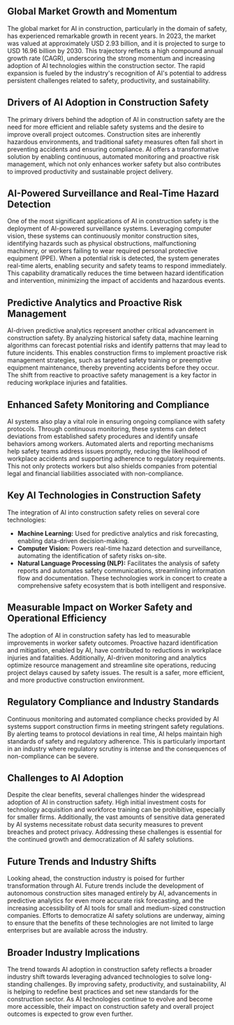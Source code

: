## Global Market Growth and Momentum
The global market for AI in construction, particularly in the domain of safety, has experienced remarkable growth in recent years. In 2023, the market was valued at approximately USD 2.93 billion, and it is projected to surge to USD 16.96 billion by 2030. This trajectory reflects a high compound annual growth rate (CAGR), underscoring the strong momentum and increasing adoption of AI technologies within the construction sector. The rapid expansion is fueled by the industry's recognition of AI's potential to address persistent challenges related to safety, productivity, and sustainability.

## Drivers of AI Adoption in Construction Safety
The primary drivers behind the adoption of AI in construction safety are the need for more efficient and reliable safety systems and the desire to improve overall project outcomes. Construction sites are inherently hazardous environments, and traditional safety measures often fall short in preventing accidents and ensuring compliance. AI offers a transformative solution by enabling continuous, automated monitoring and proactive risk management, which not only enhances worker safety but also contributes to improved productivity and sustainable project delivery.

## AI-Powered Surveillance and Real-Time Hazard Detection
One of the most significant applications of AI in construction safety is the deployment of AI-powered surveillance systems. Leveraging computer vision, these systems can continuously monitor construction sites, identifying hazards such as physical obstructions, malfunctioning machinery, or workers failing to wear required personal protective equipment (PPE). When a potential risk is detected, the system generates real-time alerts, enabling security and safety teams to respond immediately. This capability dramatically reduces the time between hazard identification and intervention, minimizing the impact of accidents and hazardous events.

## Predictive Analytics and Proactive Risk Management
AI-driven predictive analytics represent another critical advancement in construction safety. By analyzing historical safety data, machine learning algorithms can forecast potential risks and identify patterns that may lead to future incidents. This enables construction firms to implement proactive risk management strategies, such as targeted safety training or preemptive equipment maintenance, thereby preventing accidents before they occur. The shift from reactive to proactive safety management is a key factor in reducing workplace injuries and fatalities.

## Enhanced Safety Monitoring and Compliance
AI systems also play a vital role in ensuring ongoing compliance with safety protocols. Through continuous monitoring, these systems can detect deviations from established safety procedures and identify unsafe behaviors among workers. Automated alerts and reporting mechanisms help safety teams address issues promptly, reducing the likelihood of workplace accidents and supporting adherence to regulatory requirements. This not only protects workers but also shields companies from potential legal and financial liabilities associated with non-compliance.

## Key AI Technologies in Construction Safety
The integration of AI into construction safety relies on several core technologies:
- **Machine Learning:** Used for predictive analytics and risk forecasting, enabling data-driven decision-making.
- **Computer Vision:** Powers real-time hazard detection and surveillance, automating the identification of safety risks on-site.
- **Natural Language Processing (NLP):** Facilitates the analysis of safety reports and automates safety communications, streamlining information flow and documentation.
These technologies work in concert to create a comprehensive safety ecosystem that is both intelligent and responsive.

## Measurable Impact on Worker Safety and Operational Efficiency
The adoption of AI in construction safety has led to measurable improvements in worker safety outcomes. Proactive hazard identification and mitigation, enabled by AI, have contributed to reductions in workplace injuries and fatalities. Additionally, AI-driven monitoring and analytics optimize resource management and streamline site operations, reducing project delays caused by safety issues. The result is a safer, more efficient, and more productive construction environment.

## Regulatory Compliance and Industry Standards
Continuous monitoring and automated compliance checks provided by AI systems support construction firms in meeting stringent safety regulations. By alerting teams to protocol deviations in real time, AI helps maintain high standards of safety and regulatory adherence. This is particularly important in an industry where regulatory scrutiny is intense and the consequences of non-compliance can be severe.

## Challenges to AI Adoption
Despite the clear benefits, several challenges hinder the widespread adoption of AI in construction safety. High initial investment costs for technology acquisition and workforce training can be prohibitive, especially for smaller firms. Additionally, the vast amounts of sensitive data generated by AI systems necessitate robust data security measures to prevent breaches and protect privacy. Addressing these challenges is essential for the continued growth and democratization of AI safety solutions.

## Future Trends and Industry Shifts
Looking ahead, the construction industry is poised for further transformation through AI. Future trends include the development of autonomous construction sites managed entirely by AI, advancements in predictive analytics for even more accurate risk forecasting, and the increasing accessibility of AI tools for small and medium-sized construction companies. Efforts to democratize AI safety solutions are underway, aiming to ensure that the benefits of these technologies are not limited to large enterprises but are available across the industry.

## Broader Industry Implications
The trend towards AI adoption in construction safety reflects a broader industry shift towards leveraging advanced technologies to solve long-standing challenges. By improving safety, productivity, and sustainability, AI is helping to redefine best practices and set new standards for the construction sector. As AI technologies continue to evolve and become more accessible, their impact on construction safety and overall project outcomes is expected to grow even further.
